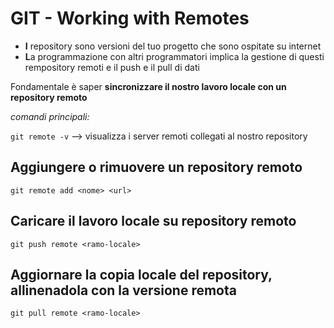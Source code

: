 # GIT - Working with Remotes
* **I** repository sono versioni del tuo progetto che sono ospitate su internet
* **L**a programmazione con altri programmatori implica la gestione di questi rempository remoti e il push e il pull di dati

Fondamentale è saper **sincronizzare il nostro lavoro locale con un repository remoto**

*comandi principali:*

`git remote -v` --> visualizza i server remoti collegati al nostro repository
## Aggiungere o rimuovere un repository remoto
`git remote add <nome> <url>`
## Caricare il lavoro locale su repository remoto
`git push remote <ramo-locale>`
## Aggiornare la copia locale del repository, allinenadola con la versione remota
`git pull remote <ramo-locale>`
